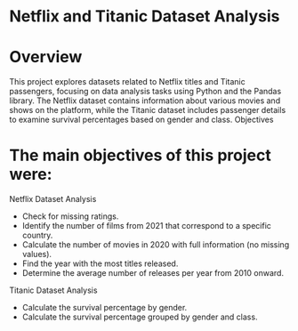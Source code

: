 # Netflix and Titanic Dataset Analysis

# Overview

This project explores datasets related to Netflix titles and Titanic passengers, focusing on data analysis tasks using Python and the Pandas library. The Netflix dataset contains information about various movies and shows on the platform, while the Titanic dataset includes passenger details to examine survival percentages based on gender and class.
Objectives

# The main objectives of this project were:

Netflix Dataset Analysis

- Check for missing ratings.
- Identify the number of films from 2021 that correspond to a specific country.
- Calculate the number of movies in 2020 with full information (no missing values).
- Find the year with the most titles released.
- Determine the average number of releases per year from 2010 onward.

Titanic Dataset Analysis

- Calculate the survival percentage by gender.
- Calculate the survival percentage grouped by gender and class.
